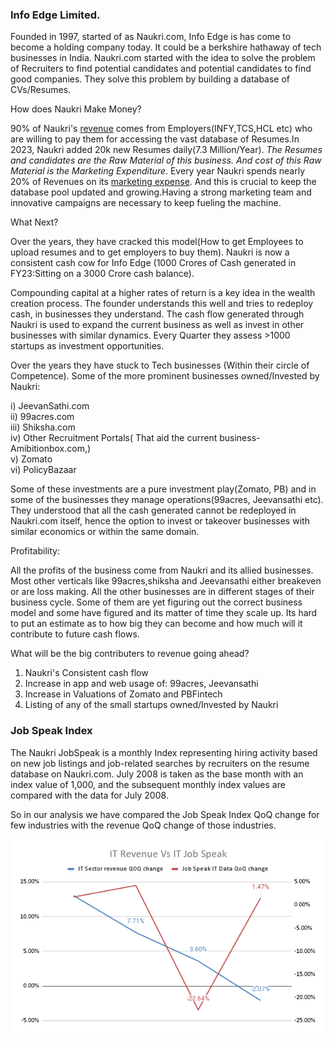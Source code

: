 ### Info Edge Limited.

Founded in 1997, started of as Naukri.com, Info Edge is has come to become a holding company today. It could be a berkshire hathaway of tech businesses in India. 
Naukri.com  started with the idea to solve the problem of Recruiters to find potential candidates and potential candidates to find good companies. They solve this problem by building a database of CVs/Resumes.

How does Naukri Make Money?

90% of Naukri's [revenue](https://github.com/qodeinvestments/Swan-Documentation/assets/67407393/50721c74-fab3-49a6-94dd-8ec47c9a7013) comes from Employers(INFY,TCS,HCL etc) who are willing to pay them for accessing the vast database of Resumes.In 2023, Naukri added 20k new Resumes daily(7.3 Million/Year). *The Resumes and candidates are the Raw Material of this business. And cost of this Raw Material is the Marketing Expenditure*. Every year Naukri spends nearly 20% of Revenues on its [marketing expense](https://github.com/qodeinvestments/Swan-Documentation/assets/67407393/13e4707e-ec33-4d98-af41-bc66dff4f091). And this is crucial to keep the database pool updated and growing.Having a strong marketing team and innovative campaigns are necessary to keep fueling the machine. 

What Next?

Over the years, they have cracked this model(How to get Employees to upload resumes and to get employers to buy them). Naukri is now a consistent cash cow for Info Edge (1000 Crores of Cash generated in FY23:Sitting on a 3000 Crore cash balance).

Compounding capital at a higher rates of return is a key idea in the wealth creation process. The founder understands this well and tries to redeploy cash, in businesses they understand. The cash flow generated through Naukri is used to expand the current business as well as invest in other businesses with similar dynamics. Every Quarter they assess >1000 startups as investment opportunities.

Over the years they have stuck to Tech businesses (Within their circle of Competence). Some of the more prominent businesses owned/Invested by Naukri:

i)    JeevanSathi.com  
ii)   99acres.com  
iii)  Shiksha.com  
iv)   Other Recruitment Portals( That aid the current business- Amibitionbox.com,)  
v)    Zomato  
vi)   PolicyBazaar  

Some of these investments are a pure investment play(Zomato, PB) and in some of the businesses they manage operations(99acres, Jeevansathi etc). They understood that all the cash generated cannot be redeployed in Naukri.com itself, hence the option to invest or takeover businesses with similar economics or within the same domain. 

Profitability:

All the profits of the business come from Naukri and its allied businesses. Most other verticals like 99acres,shiksha and Jeevansathi either breakeven or are loss making. All the other businesses are in different stages of their business cycle. Some of them are yet figuring out the correct business model and some have figured and its matter of time they scale up. Its hard to put an estimate as to how big they can become and how much will it contribute to future cash flows. 

What will be the big contributers to revenue going ahead?

1. Naukri's Consistent cash flow
2. Increase in app and web usage of: 99acres, Jeevansathi
3. Increase in Valuations of Zomato and PBFintech
4. Listing of any of the small startups owned/Invested by Naukri

### Job Speak Index

The Naukri JobSpeak is a monthly Index representing hiring activity based on new job listings and job-related searches by recruiters on the resume database on Naukri.com. July 2008 is taken as the base month with an index value of 1,000, and the subsequent monthly index values are compared with the data for July 2008.

So in our analysis we have compared the Job Speak Index QoQ change for few industries with the revenue QoQ change of those industries. 

![image](https://github.com/qodeinvestments/Swan-Documentation/blob/main/Systems/100_Baggers/Naukri/IT%20Revenue%20Vs%20IT%20Job%20Speak.png)

















